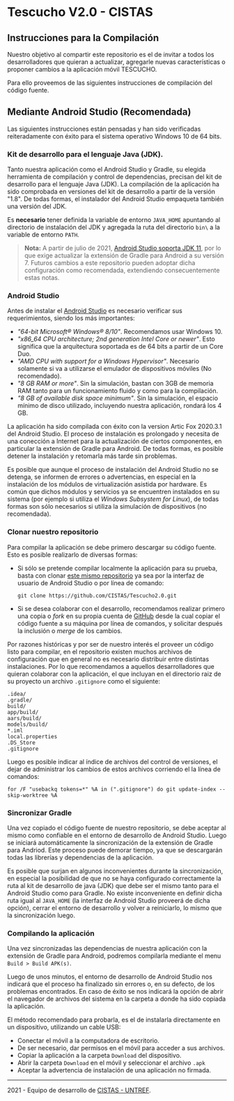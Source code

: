 # Tescucho V2.0 - CISTAS

## Instrucciones para la Compilación

Nuestro objetivo al compartir este repositorio es el de invitar a todos los desarrolladores que quieran a actualizar, agregarle nuevas características o proponer cambios a la aplicación móvil TESCUCHO.

Para ello proveemos de las siguientes instrucciones de compilación del código fuente.

## Mediante Android Studio (Recomendada)

Las siguientes instrucciones están pensadas y han sido verificadas reiteradamente con éxito para el sistema operativo Windows 10 de 64 bits.

### Kit de desarrollo para el lenguaje Java (JDK).

Tanto nuestra aplicación como el Android Studio y Gradle, su elegida herramienta de compilación y control de dependencias, precisan del kit de desarrollo para el lenguaje Java (JDK). La compilación de la aplicación ha sido comprobada en versiones del kit de desarrollo a partir de la versión "1.8". De todas formas, el instalador del Android Studio empaqueta también una versión del JDK.

Es **necesario** tener definida la variable de entorno `JAVA_HOME` apuntando al directorio de instalación del JDK y agregada la ruta del directorio `bin\` a la variable de entorno `PATH`.

> **Nota:** A partir de julio de 2021, [Android Studio soporta JDK 11](https://developer.android.com/studio/releases/gradle-plugin?utm_source=android-studio-2020-3-1&utm_medium=studio-assistant-stable#7-0-0), por lo que exige actualizar la extensión de Gradle para Android a su versión 7. Futuros cambios a este repositorio pueden adoptar dicha configuración como recomendada, extendiendo consecuentemente estas notas.   

### Android Studio

Antes de instalar el [Android Studio](https://developer.android.com/studio) es necesario verificar sus requerimientos, siendo los más importantes:
-  _"64-bit Microsoft® Windows® 8/10"_. Recomendamos usar Windows 10.
-  _"x86_64 CPU architecture; 2nd generation Intel Core or newer"_. Esto significa que la arquitectura soportada es de 64 bits a partir de un Core Duo.
-  _"AMD CPU with support for a Windows Hypervisor"_. Necesario solamente si va a utilizarse el emulador de dispositivos móviles (No recomendado).  
-  _"8 GB RAM or more"_. Sin la simulación, bastan con 3GB de memoria RAM tanto para un funcionamiento fluido y como para la compilación.
-  _"8 GB of available disk space minimum"_. Sin la simulación, el espacio mínimo de disco utilizado, incluyendo nuestra aplicación, rondará los 4 GB.

La aplicación ha sido compilada con éxito con la version Artic Fox 2020.3.1 del Android Studio. El proceso de instalación es prolongado y necesita de una conección a Internet para la actualización de ciertos componentes, en particular la extensión de Gradle para Android. De todas formas, es posible detener la instalación y retomarla más tarde sin problemas.

Es posible que aunque el proceso de instalación del Android Studio no se detenga, se informen de errores o advertencias, en especial en la instalación de los módulos de virtualización asistida por hardware. Es común que dichos módulos y servicios ya se encuentren instalados en su sistema (por ejemplo si utiliza el _Windows Subsystem for Linux_), de todas formas son sólo necesarios si utiliza la simulación de dispositivos (no recomendada). 

### Clonar nuestro repositorio

Para compilar la aplicación se debe primero descargar su código fuente. Esto es posible realizarlo de diversas formas:
-  Si sólo se pretende compilar localmente la aplicación para su prueba, basta con clonar [este mismo repositorio](https://github.com/CISTAS/Tescucho2.0) ya sea por la interfaz de usuario de Android Studio o por línea de comando:

   `git clone https://github.com/CISTAS/Tescucho2.0.git`

-  Si se desea colaborar con el desarrollo, recomendamos realizar primero una copia o _fork_ en su propia cuenta de [GitHub](https://github.com/) desde la cual copiar el código fuente a su máquina por línea de comandos, y solicitar después la inclusión o _merge_ de los cambios.

Por razones históricas y por ser de nuestro interés el proveer un código listo para compilar, en el repositorio existen muchos archivos de configuración que en general no es necesario distribuir entre distintas instalaciones. Por lo que recomendamos a aquellos desarrolladores que quieran colaborar con la aplicación, el que incluyan en el directorio raiz de su proyecto un archivo `.gitignore` como el siguiente:

```
.idea/
.gradle/
build/
app/build/
aars/build/
models/build/
*.iml
local.properties
.DS_Store
.gitignore
```

Luego es posible indicar al índice de archivos del control de versiones, el dejar de administrar los cambios de estos archivos corriendo el la línea de comandos:

`for /F "usebackq tokens=*" %A in (".gitignore") do git update-index --skip-worktree %A`

### Sincronizar Gradle

Una vez copiado el código fuente de nuestro repositorio, se debe aceptar al mismo como confiable en el entorno de desarrollo de Android Studio. Luego se iniciará automáticamente la sincronización de la extensión de Gradle para Andriod. Este proceso puede demorar tiempo, ya que se descargarán todas las librerías y dependencias de la aplicación.

Es posible que surjan en algunos inconvenientes durante la sincronización, en especial la posibilidad de que no se haya configurado correctamente la ruta al kit de desarrollo de java (JDK) que debe ser el mismo tanto para el Android Studio como para Gradle. No existe inconveniente en definir dicha ruta igual al `JAVA_HOME` (la interfaz de Android Studio proveerá de dicha opción), cerrar el entorno de desarrollo y volver a reiniciarlo, lo mismo que la sincronización luego.

### Compilando la aplicación

Una vez sincronizadas las dependencias de nuestra aplicación con la extensión de Gradle para Android, podremos compilarla mediante el menu `Build > Build APK(s)`.

Luego de unos minutos, el entorno de desarrollo de Android Studio nos indicará que el proceso ha finalizado sin errores o, en su defecto, de los problemas encontrados. En caso de éxito se nos indicará la opción de abrir el navegador de archivos del sistema en la carpeta a donde ha sido copiada la aplicación.

El método recomendado para probarla, es el de instalarla directamente en un dispositivo, utilizando un cable USB: 
-  Conectar el móvil a la computadora de escritorio.
-  De ser necesario, dar permisos en el móvil para acceder a sus archivos.
-  Copiar la aplicación a la carpeta `Download` del dispositivo.
-  Abrir la carpeta `Download` en el móvil y seleccionar el archivo `.apk`
-  Aceptar la advertencia de instalación de una aplicación no firmada.

---

2021 - Equipo de desarrollo de [CISTAS - UNTREF](http://cistas.untref.edu.ar).